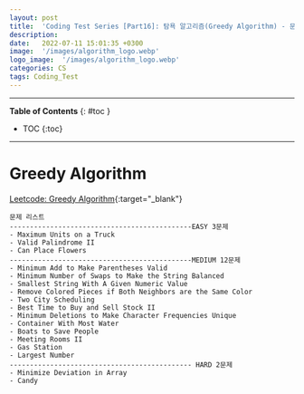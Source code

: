 ```yaml
---
layout: post
title:  'Coding Test Series [Part16]: 탐욕 알고리즘(Greedy Algorithm) - 문제'
description: 
date:   2022-07-11 15:01:35 +0300
image:  '/images/algorithm_logo.webp'
logo_image:  '/images/algorithm_logo.webp'
categories: CS
tags: Coding_Test
---
```

---

**Table of Contents**
{: #toc }
*  TOC
{:toc}

---


# Greedy Algorithm



[Leetcode: Greedy Algorithm](https://leetcode.com/tag/greedy/){:target="_blank"}  

```
문제 리스트
---------------------------------------------EASY 3문제
- Maximum Units on a Truck
- Valid Palindrome II
- Can Place Flowers
---------------------------------------------MEDIUM 12문제
- Minimum Add to Make Parentheses Valid
- Minimum Number of Swaps to Make the String Balanced
- Smallest String With A Given Numeric Value
- Remove Colored Pieces if Both Neighbors are the Same Color
- Two City Scheduling
- Best Time to Buy and Sell Stock II
- Minimum Deletions to Make Character Frequencies Unique
- Container With Most Water
- Boats to Save People
- Meeting Rooms II
- Gas Station
- Largest Number
--------------------------------------------- HARD 2문제
- Minimize Deviation in Array
- Candy
```
